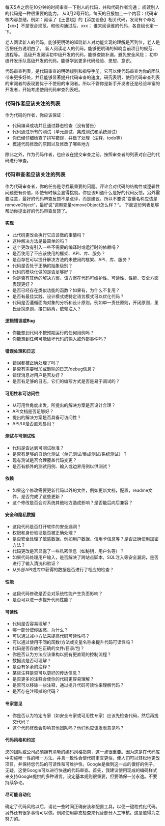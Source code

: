 每天5点之后花10分钟的时间审查一下别人的代码，并和代码作者沟通；
阅读别人的代码是一种很重要的能力。
从3月2号开始，每天的日报加上一个内容：代码审核内容总结，例如：阅读了【王世超】的【添加设备】相关代码，发现有个命名【xxx】不是很合规范，和他沟通过后，xxx；
谁来阅读谁的代码，各自组长定一下。

老人阅读新人的代码，能够更明确的知晓新人对功能实现的理解是否到位，老人是否把任务说明白了。
新人阅读老人的代码，能够更明确的知晓当前项目的规范、流程等。
高级开发阅读初中级开发的代码，能够查缺补漏，避免安全风险；
初中级开发乐队高级开发的代码，能够学到更多代码经验、思想、意识。

代码审查列表，是代码审查的明确规则和指导手册，它可以使代码审查为你的团队带来更多好处，并且能够显著提升代码审查的速度。研究表明，使用代码审查列表的审阅者的表现要优于不使用的审阅者。所以不管你是新手开发者还是经验丰富的开发者，开始考虑使用代码审查列表吧。

### 代码作者应该关注的列表

作为代码的作者，你应该保证：

- 代码编译成功并且通过静态检查（没有警告）
- 代码通过所有的测试（单元测试、集成测试和系统测试）
- 你已经仔细检查了拼写错误，并做了处理（注释、todo等）
- 概述代码修改的原因以及修改了哪些地方

除此之外，作为代码作者，也应该在提交审查之前，按照审查者的列表对自己的代码进行审查。

### 代码审查者应该关注的列表

作为代码审查者，你的任务是寻找最重要的问题。评论会对代码的结构性或逻辑性问题更有价值，即使有时候会显得挑剔。你应该知道什么是好的代码反馈。另外需要注意，最好的代码审查反馈不是点评，而是建议。所以不要说“变量名称应该是removeObject“，最好说”调用变量removeObject怎么样？“。
下面这份列表足够帮助你提出好的代码审查反馈了。

#### 实现

- 此代码更改会执行它应该做的事情吗？
- 这种解决方法是最简单的吗？
- 这个更改有引入一些不需要的编译时或运行时的依赖吗？
- 是否使用了不应该使用的框架、API、库、服务？
- 是否存在可以提升解决方法的未使用的框架、API、库、服务？
- 代码是否处于正确的抽象级别？
- 代码的模块化做的是否足够好？
- 你是否有其他的解决方案，该方案在代码可维护性、可读性、性能、安全方面表现更好？
- 是否已经存在类似功能的函数？如果有，为什么不复用？
- 是否有最佳实践、设计模式或特定语言模式可以优化代码？
- 代码是否遵循面向对象的分析和设计原则，例如单一责任原则，开闭原则，里氏替换原则，接口隔离，依赖注入？

#### 逻辑错误或Bug

- 你能想到代码不按预期运行的任何用例吗？
- 你能想到任何可能破坏代码的输入或外部事件吗？

#### 错误处理和日志

- 错误都被正确处理了吗？
- 是否有需要增加或删除的日志/debug信息？
- 错误消息对用户是否友好？
- 是否有足够的日志，它们的编写方式是否是易于调试的？

#### 可用性和可访问性

- 从可用性角度出发，所提出的解决方案是否设计合理？
- API文档是否足够好？
- 提出的解决方案是否具备可访问性？
- API/UI是否直观易用？

#### 测试与可测试性

- 代码是否达到可测试标准？
- 是否有足够的自动化测试（单元测试/集成测试/系统测试）？
- 现有测试是否合理覆盖代码变更？
- 是否有额外的测试用例、输入或边界用例以供测试？

#### 依赖

- 如果这个修改需要更新代码以外的文件，例如更新文档，配置，readme文件。是否完成了这些更新？
- 这个修改是否会对系统其他地方造成影响？是否能后向后兼容？

#### 安全和隐私数据

- 这段代码是否打开软件的安全漏洞？
- 权限和身份验证是否被正确处理？
- 是否安全处理了敏感数据，例如用户数据、信用卡信息等？是否正确使用加密方法？
- 代码更改是否显露了一些私密信息（如秘钥，用户名等）？
- 如果代码处理用户输入，是否解决了跨站点脚本，SQL注入等安全漏洞，是否进行了输入清洗和验证？
- 从外部API或库中获得的数据是否进行了相应的检查？

#### 性能

- 这段代码修改是否会对系统性能产生负面影响？
- 是否可以进一步提升代码性能？

#### 可读性

- 代码是否容易理解？
- 哪一部分使你困惑，为什么？
- 可以通过减小方法来提高代码可读性吗？
- 可以通过使用不同的函数/方法或变量名称来提升代码可读性吗？
- 代码是否存放在正确的文件/目录/包？
- 你是否认为方法应该重构以拥有更直观的控制流程？
- 数据流是否可理解？
- 是否有多余的注释？
- 某些注释是否可以更好的传达信息？
- 是否更多的注释会使你的代码更容易理解？
- 是否可以移除一些注释，通过提升代码可读性来理解代码？
- 是否存在注释掉的代码？

#### 专家意见

- 你是否认为特定专家（如安全专家或可用性专家）应该先检查代码，然后再提交代码？
- 这个代码修改会影响其他团队吗？他们也应该发表意见吗？

#### 代码风格和约定

您的团队或公司必须拥有清晰的编码风格指南，这一点很重要。因为这是在代码库中实施唯一性的唯一方法。并且一致性会使代码审查更快，使人们可以轻松地更改项目，并保持您代码的可读性和可维护性。Google是做到这一点的很好的例子，无疑，这使Google可以进行快速的代码审查。首先，我建议使用现成的编码样式来支持Google提供的多种语言。设定基本规则很重要，但要确保一劳永逸。不要持续争论。

#### 尽可能自动化
确定了代码风格以后，请花一些时间正确安装和配置工具，以便一键格式化代码。另外还有很多事情可以做。例如使用静态检查来代替部分人工审核。这是值得为之努力的。
